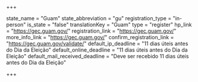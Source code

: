 +++

state_name = "Guam"
state_abbreviation = "gu"
registration_type = "in-person"
is_state = "false"
translationKey = "Guam"
type = "register"
hp_link = "https://gec.guam.gov/"
registration_link = "https://gec.guam.gov/"
more_info_link = "https://gec.guam.gov/"
confirm_registration_link = "https://gec.guam.gov/validate/"
default_ip_deadline = "11 dias úteis antes do Dia da Eleição"
default_online_deadline = "11 dias úteis antes do Dia da Eleição"
default_mail_received_deadline = "Deve ser recebido 11 dias úteis antes do Dia da Eleição"

+++